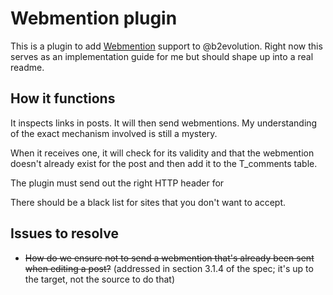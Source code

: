 # Webmention plugin
This is a plugin to add [Webmention](http://www.w3.org/TR/webmention) support to @b2evolution. Right now this serves as an implementation guide for me but should shape up into a real readme.

## How it functions
It inspects links in posts.  It will then send webmentions.  My understanding of the exact mechanism involved is still a mystery.

When it receives one, it will check for its validity and that the webmention doesn't already exist for the post and then add it to the T_comments table.

The plugin must send out the right HTTP header for

There should be a black list for sites that you don't want to accept.

## Issues to resolve

* ~~How do we ensure not to send a webmention that's already been sent when editing a post?~~ (addressed in section 3.1.4 of the spec; it's up to the target, not the source to do that)
